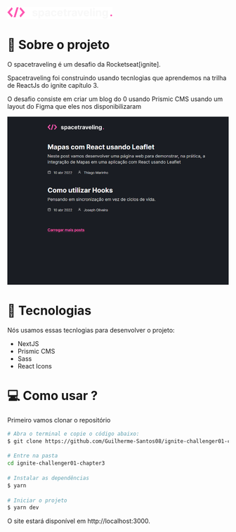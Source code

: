 <div>
  <p>
    <img src="./.github/Logo.png"/>
  </p>

# 📖 Sobre o projeto

O spacetraveling é um desafio da Rocketseat[ignite].

Spacetraveling foi construindo usando tecnlogias que aprendemos na trilha de ReactJs do ignite capítulo 3.

O desafio consiste em criar um blog do 0 usando Prismic CMS usando um layout do Figma que eles nos disponibilizaram

  <p style="margin-top: 15px;">
    <img src="./.github/print-home.png"/>
  </p>
</div>

# 🚀 Tecnologias

Nós usamos essas tecnlogias para desenvolver o projeto:

- NextJS
- Prismic CMS
- Sass
- React Icons

# 💻 Como usar ?

Primeiro vamos clonar o repositório

```bash
# Abra o terminal e copie o código abaixo:
$ git clone https://github.com/Guilherme-Santos08/ignite-challenger01-chapter3.git

# Entre na pasta
cd ignite-challenger01-chapter3

# Instalar as dependências
$ yarn

# Iniciar o projeto
$ yarn dev
```

O site estará disponível em http://localhost:3000.
